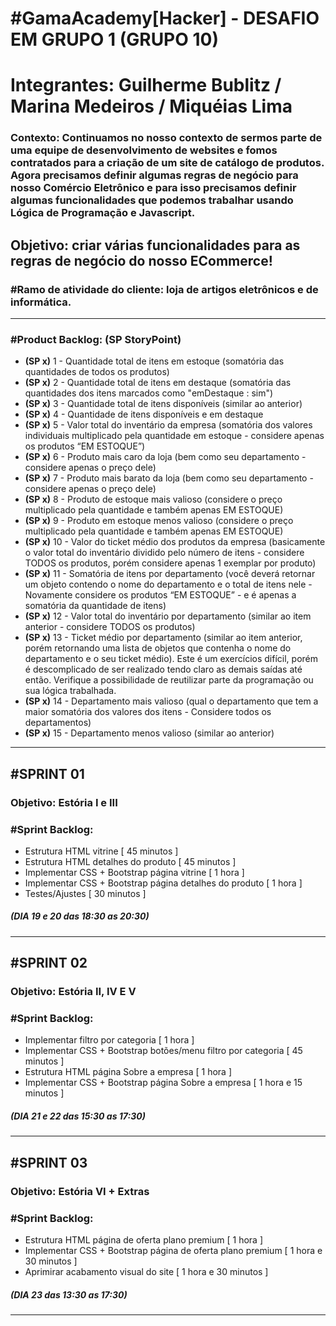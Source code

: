 # #GamaAcademy[Hacker] - DESAFIO EM GRUPO 1 (GRUPO 10)
<h1>Integrantes: Guilherme Bublitz / Marina Medeiros / Miquéias Lima</h1>

### Contexto: Continuamos no nosso contexto de sermos parte de uma equipe de desenvolvimento de websites e fomos contratados para a criação de um site de catálogo de produtos. Agora precisamos definir algumas regras de negócio para nosso Comércio Eletrônico e para isso precisamos definir algumas funcionalidades que podemos trabalhar usando Lógica de Programação e Javascript.

Objetivo:  criar várias funcionalidades para as regras de negócio do nosso ECommerce!
---
### #Ramo de atividade do cliente: loja de artigos eletrônicos e de informática.
---
### #Product Backlog: (SP StoryPoint)
 - **(SP x)** 1 - Quantidade total de itens em estoque (somatória das quantidades de todos os produtos)
 - **(SP x)** 2 - Quantidade total de itens em destaque (somatória das quantidades dos itens marcados como "emDestaque : sim")
 - **(SP x)** 3 - Quantidade total de itens disponíveis (similar ao anterior)
 - **(SP x)** 4 - Quantidade de itens disponíveis e em destaque
 - **(SP x)** 5 - Valor total do inventário da empresa (somatória dos valores individuais multiplicado pela quantidade em estoque - considere apenas os produtos “EM ESTOQUE”)
 - **(SP x)** 6 - Produto mais caro da loja (bem como seu departamento - considere apenas o preço dele)
 - **(SP x)** 7 - Produto mais barato da loja (bem como seu departamento - considere apenas o preço dele)
 - **(SP x)** 8 - Produto de estoque mais valioso (considere o preço multiplicado pela quantidade e também apenas EM ESTOQUE)
 - **(SP x)** 9 - Produto em estoque menos valioso (considere o preço multiplicado pela quantidade e também apenas EM ESTOQUE)
 - **(SP x)** 10 - Valor do ticket médio dos produtos da empresa (basicamente o valor total do inventário dividido pelo número de itens - considere TODOS os produtos, porém considere apenas 1 exemplar por produto)
 - **(SP x)** 11 - Somatória de itens por departamento (você deverá retornar um objeto contendo o nome do departamento e o total de itens nele - Novamente considere os produtos “EM ESTOQUE” - e é apenas a somatória da quantidade de itens)
 - **(SP x)** 12 - Valor total do inventário por departamento (similar ao item anterior - considere TODOS os produtos)
 - **(SP x)** 13 - Ticket médio por departamento (similar ao item anterior, porém retornando uma lista de objetos que contenha o nome do departamento e o seu ticket médio). Este é um exercícios difícil, porém é descomplicado de ser realizado tendo claro as demais saídas até então. Verifique a possibilidade de reutilizar parte da programação ou sua lógica trabalhada.
 - **(SP x)** 14 - Departamento mais valioso (qual o departamento que tem a maior somatória dos valores dos itens - Considere todos os departamentos)
 - **(SP x)** 15 - Departamento menos valioso (similar ao anterior)
---
## #SPRINT 01 
### Objetivo: Estória I e III
### #Sprint Backlog:
- Estrutura HTML vitrine [ 45 minutos ]
- Estrutura HTML detalhes do produto [ 45 minutos ]
- Implementar CSS + Bootstrap página vitrine [ 1 hora ]
- Implementar CSS + Bootstrap página detalhes do produto [ 1 hora ]
- Testes/Ajustes [ 30 minutos ]
 ##### (DIA 19 e 20 das 18:30 as 20:30)
---
## #SPRINT 02
### Objetivo: Estória II, IV E V
### #Sprint Backlog:
- Implementar filtro por categoria [ 1 hora ]
- Implementar CSS + Bootstrap botões/menu filtro por categoria [ 45 minutos ]
- Estrutura HTML página Sobre a empresa [ 1 hora ]
- Implementar CSS + Bootstrap página Sobre a empresa [ 1 hora e 15 minutos ]
 ##### (DIA 21 e 22 das 15:30 as 17:30)
---
## #SPRINT 03
### Objetivo: Estória VI + Extras
### #Sprint Backlog:
- Estrutura HTML página de oferta plano premium [ 1 hora ]
- Implementar CSS + Bootstrap página de oferta plano premium [ 1 hora e 30 minutos ]
- Aprimirar acabamento visual do site  [ 1 hora e 30 minutos ]
 ##### (DIA 23 das 13:30 as 17:30)
---


